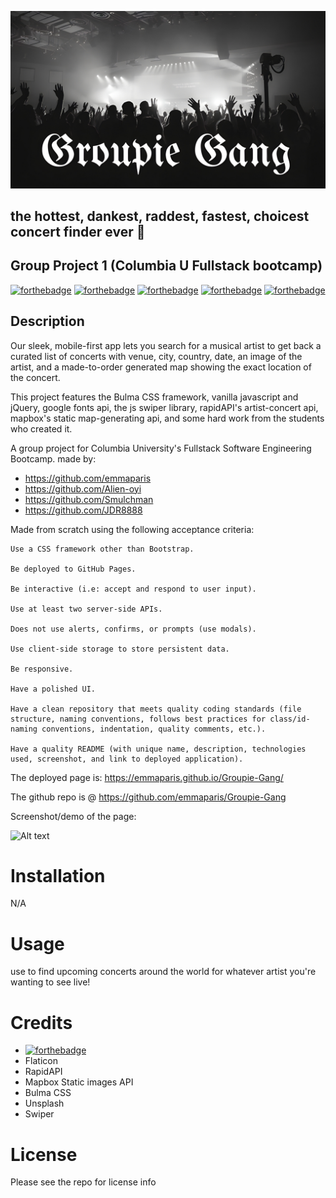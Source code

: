 ![Alt text](assets/groupiehero_720.png)
## the hottest, dankest, raddest, fastest, choicest concert finder ever 🤘
## Group Project 1 (Columbia U Fullstack bootcamp)
[![forthebadge](https://forthebadge.com/images/badges/powered-by-coffee.svg)](https://forthebadge.com)  [![forthebadge](https://forthebadge.com/images/badges/uses-html.svg)](https://forthebadge.com) [![forthebadge](https://forthebadge.com/images/badges/uses-css.svg)](https://forthebadge.com) [![forthebadge](https://forthebadge.com/images/badges/uses-js.svg)](https://forthebadge.com) [![forthebadge](https://forthebadge.com/images/badges/gluten-free.svg)](https://forthebadge.com) 

## Description
Our sleek, mobile-first app lets you search for a musical artist to get back a curated list of concerts with venue, city, country, date, an image of the artist, and a made-to-order generated map showing the exact location of the concert. 

This project features the Bulma CSS framework,  vanilla javascript and jQuery, google fonts api, the js swiper library, rapidAPI's artist-concert api, mapbox's static map-generating api, and some hard work from the students who created it.

A group project for Columbia University's Fullstack Software Engineering Bootcamp. made by:
 - https://github.com/emmaparis
 - https://github.com/Alien-oyi
 - https://github.com/Smulchman
 - https://github.com/JDR8888 


Made from scratch using the following acceptance criteria:
```
Use a CSS framework other than Bootstrap.

Be deployed to GitHub Pages.

Be interactive (i.e: accept and respond to user input).

Use at least two server-side APIs.

Does not use alerts, confirms, or prompts (use modals).

Use client-side storage to store persistent data.

Be responsive.

Have a polished UI.

Have a clean repository that meets quality coding standards (file structure, naming conventions, follows best practices for class/id-naming conventions, indentation, quality comments, etc.).

Have a quality README (with unique name, description, technologies used, screenshot, and link to deployed application).

```

The deployed page is: https://emmaparis.github.io/Groupie-Gang/ 

The github repo is @ https://github.com/emmaparis/Groupie-Gang 

Screenshot/demo of the page:

![Alt text](assets/groupie-demo-optimized-gif.gif)



# Installation
N/A

# Usage
 use to find upcoming concerts around the world for whatever artist you're wanting to see live!

# Credits   
  - [![forthebadge](https://forthebadge.com/images/badges/uses-badges.svg)](https://forthebadge.com) 
  - Flaticon
  - RapidAPI 
  - Mapbox Static images API
  - Bulma CSS
  - Unsplash
  - Swiper

# License
Please see the repo for license info



